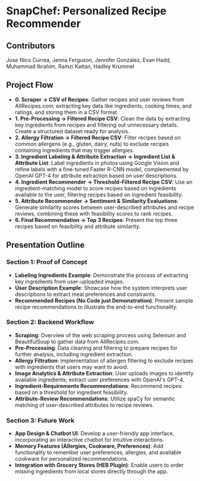 # SnapChef: Personalized Recipe Recommender
## Contributors
Jose Nico Currea, Jenna Ferguson, Jennifer Gonzalez, Evan Hadd, Muhammad Ibrahim, Ramzi Kattan, Hadley Krummel

## Project Flow
- **0. Scraper -> CSV of Recipes**: Gather recipes and user reviews from AllRecipes.com, extracting key data like ingredients, cooking times, and ratings, and storing them in a CSV format.
- **1. Pre-Processing -> Filtered Recipe CSV**: Clean the data by extracting key ingredients from recipes and filtering out unnecessary details. Create a structured dataset ready for analysis.
- **2. Allergy Filtration -> Filtered Recipe CSV**: Filter recipes based on common allergens (e.g., gluten, dairy, nuts) to exclude recipes containing ingredients that may trigger allergies.
- **3. Ingredient Labeling & Attribute Extraction -> Ingredient List & Attribute List**: Label ingredients in photos using Google Vision and refine labels with a fine-tuned Faster R-CNN model, complemented by OpenAI GPT-4 for attribute extraction based on user descriptions.
- **4. Ingredient Recommender -> Threshold-Filtered Recipe CSV**: Use an ingredient-matching model to score recipes based on ingredients available to the user, filtering recipes based on ingredient feasibility.
- **5. Attribute Recommender -> Sentiment & Similarity Evaluations**: Generate similarity scores between user-described attributes and recipe reviews, combining these with feasibility scores to rank recipes.
- **6. Final Recommendation -> Top 3 Recipes**: Present the top three recipes based on feasibility and attribute similarity.

## Presentation Outline

### Section 1: Proof of Concept
- **Labeling Ingredients Example**: Demonstrate the process of extracting key ingredients from user-uploaded images.
- **User Description Example**: Showcase how the system interprets user descriptions to extract meal preferences and constraints.
- **Recommended Recipes (No Code just Demonstration)**: Present sample recipe recommendations to illustrate the end-to-end functionality.

### Section 2: Backend Workflow
- **Scraping**: Overview of the web scraping process using Selenium and BeautifulSoup to gather data from AllRecipes.com.
- **Pre-Processing**: Data cleaning and filtering to prepare recipes for further analysis, including ingredient extraction.
- **Allergy Filtration**: Implementation of allergen filtering to exclude recipes with ingredients that users may want to avoid.
- **Image Analytics & Attribute Extraction**: User uploads images to identify available ingredients; extract user preferences with OpenAI's GPT-4.
- **Ingredient-Requirements Recommendations**: Recommend recipes based on a threshold for ingredient feasibility.
- **Attribute-Review Recommendations**: Utilize spaCy for semantic matching of user-described attributes to recipe reviews.

### Section 3: Future Work
- **App Design & Chatbot UI**: Develop a user-friendly app interface, incorporating an interactive chatbot for intuitive interactions.
- **Memory Features (Allergies, Cookware, Preferences)**: Add functionality to remember user preferences, allergies, and available cookware for personalized recommendations.
- **Integration with Grocery Stores (HEB Plugin)**: Enable users to order missing ingredients from local stores directly through the app.

